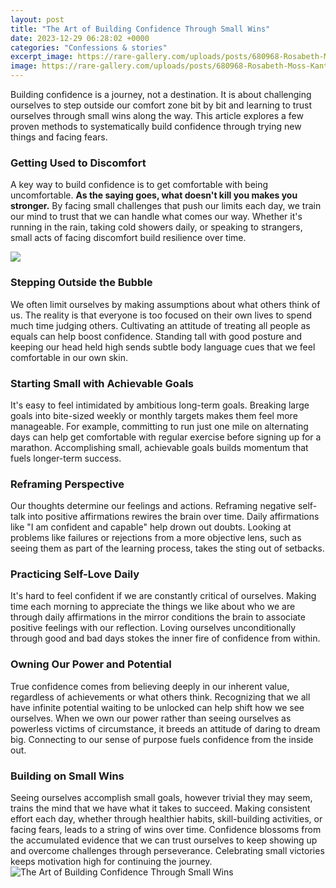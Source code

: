 ```yaml
---
layout: post
title: "The Art of Building Confidence Through Small Wins"
date: 2023-12-29 06:28:02 +0000
categories: "Confessions & stories"
excerpt_image: https://rare-gallery.com/uploads/posts/680968-Rosabeth-Moss-Kanter-quote.jpg
image: https://rare-gallery.com/uploads/posts/680968-Rosabeth-Moss-Kanter-quote.jpg
---
```


Building confidence is a journey, not a destination. It is about challenging ourselves to step outside our comfort zone bit by bit and learning to trust ourselves through small wins along the way. This article explores a few proven methods to systematically build confidence through trying new things and facing fears.
### Getting Used to Discomfort  
A key way to build confidence is to get comfortable with being uncomfortable. **As the saying goes, what doesn't kill you makes you stronger.** By facing small challenges that push our limits each day, we train our mind to trust that we can handle what comes our way. Whether it's running in the rain, taking cold showers daily, or speaking to strangers, small acts of facing discomfort build resilience over time.

![](https://i.pinimg.com/originals/a0/da/5f/a0da5f91bceeb80f10af6227cfab5beb.jpg)
### Stepping Outside the Bubble
We often limit ourselves by making assumptions about what others think of us. The reality is that everyone is too focused on their own lives to spend much time judging others. Cultivating an attitude of treating all people as equals can help boost confidence. Standing tall with good posture and keeping our head held high sends subtle body language cues that we feel comfortable in our own skin. 
### Starting Small with Achievable Goals
It's easy to feel intimidated by ambitious long-term goals. Breaking large goals into bite-sized weekly or monthly targets makes them feel more manageable. For example, committing to run just one mile on alternating days can help get comfortable with regular exercise before signing up for a marathon. Accomplishing small, achievable goals builds momentum that fuels longer-term success.
### Reframing Perspective 
Our thoughts determine our feelings and actions. Reframing negative self-talk into positive affirmations rewires the brain over time. Daily affirmations like "I am confident and capable" help drown out doubts. Looking at problems like failures or rejections from a more objective lens, such as seeing them as part of the learning process, takes the sting out of setbacks.
### Practicing Self-Love Daily
It's hard to feel confident if we are constantly critical of ourselves. Making time each morning to appreciate the things we like about who we are through daily affirmations in the mirror conditions the brain to associate positive feelings with our reflection. Loving ourselves unconditionally through good and bad days stokes the inner fire of confidence from within.
### Owning Our Power and Potential 
True confidence comes from believing deeply in our inherent value, regardless of achievements or what others think. Recognizing that we all have infinite potential waiting to be unlocked can help shift how we see ourselves. When we own our power rather than seeing ourselves as powerless victims of circumstance, it breeds an attitude of daring to dream big. Connecting to our sense of purpose fuels confidence from the inside out.
### Building on Small Wins 
Seeing ourselves accomplish small goals, however trivial they may seem, trains the mind that we have what it takes to succeed. Making consistent effort each day, whether through healthier habits, skill-building activities, or facing fears, leads to a string of wins over time. Confidence blossoms from the accumulated evidence that we can trust ourselves to keep showing up and overcome challenges through perseverance. Celebrating small victories keeps motivation high for continuing the journey.
![The Art of Building Confidence Through Small Wins](https://rare-gallery.com/uploads/posts/680968-Rosabeth-Moss-Kanter-quote.jpg)